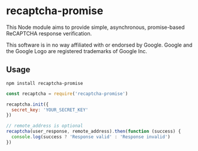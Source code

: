 # recaptcha-promise

This Node module aims to provide simple, asynchronous, promise-based ReCAPTCHA
response verification.

This software is in no way affiliated with or endorsed by Google.
Google and the Google Logo are registered trademarks of Google Inc.



## Usage

```
npm install recaptcha-promise
```

```js
const recaptcha = require('recaptcha-promise')

recaptcha.init({
  secret_key: 'YOUR_SECRET_KEY'
})

// remote_address is optional
recaptcha(user_response, remote_address).then(function (success) {
  console.log(success ? 'Response valid' : 'Response invalid')
})
```
